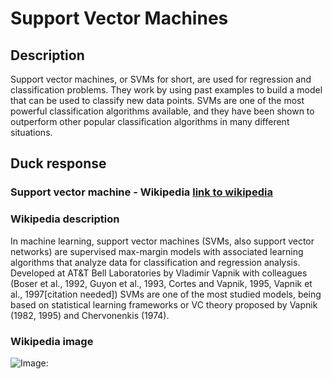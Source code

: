 



# Support Vector Machines 

## Description


Support vector machines, or SVMs for short, are used for regression and classification problems. They work by using past examples to build a model that can be used to classify new data points. SVMs are one of the most powerful classification algorithms available, and they have been shown to outperform other popular classification algorithms in many different situations.

## Duck response

### Support vector machine - Wikipedia [link to wikipedia](https://en.wikipedia.org/wiki/Support_vector_machine)

### Wikipedia description


In machine learning, support vector machines (SVMs, also support vector networks) are supervised max-margin models with associated learning algorithms that analyze data for classification and regression analysis. Developed at AT&T Bell Laboratories by Vladimir Vapnik with colleagues (Boser et al., 1992, Guyon et al., 1993, Cortes and Vapnik, 1995, Vapnik et al., 1997[citation needed]) SVMs are one of the most studied models, being based on statistical learning frameworks or VC theory proposed by Vapnik (1982, 1995) and Chervonenkis (1974). 

### Wikipedia image


![Image: ](https://tse1.mm.bing.net/th?id=OIP.xhf2rJnHxVexSYS_wi2xxgAAAA&pid=Api)